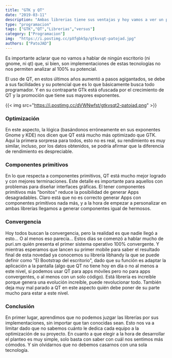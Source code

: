```yaml
---
title: "GTK y QT"
date: "2019-03-11"
description: "Ambas librerias tiene sus ventajas y hoy vamos a ver un poco mas afondo mas informacion sobre ambas"
type: "programacion"
tags: ["GTK","QT","Librerias","versus"]
category: ["Programacion"]
img:  "https://i.postimg.cc/pXfgbk5p/gtkvsqt-patojad.jpg"
authors: ["PatoJAD"]
---
```


Es importante aclarar que no vamos a hablar de ningún escritorio (ni gnome, ni qt) que, si bien, son implementaciones de estas tecnologías no nos permiten analizar al 100% su potencial.

El uso de QT, en estos últimos años aumentó a pasos agigantados, se debe a sus facilidades y su potencial que es lo que básicamente busca todo programador. Y en su contraparte  GTk está ofuscada por el crecimiento de QT y la promoción que tiene sus mayores exponentes.

{{< img src="https://i.postimg.cc/dVWNwfst/gtkvsqt2-patojad.png" >}}

### Optimización

En este aspecto, la lógica (basándonos erróneamente en sus exponentes Gnome y KDE) nos dicen que QT está mucho más optimizado que GTK. Aquí la primera sorpresa para todos, esto no es real, su rendimiento es muy similar, incluso, por los datos obtenidos, se podría afirmar que la diferencia de rendimiento es despreciable.


### Componentes primitivos

En lo que respecta a componentes primitivos, QT está mucho mejor logrado y con mejores terminaciones. Este detalle es importante para aquellos con problemas para diseñar interfaces gráficas. El tener componentes primitivos más "bonitos" reduce la posibilidad de generar Apps desagradables.
Claro está que no es correcto generar Apps con componentes primitivos nada más, y a la hora de empezar a personalizar en ambas librerías llegamos a generar componentes igual de hermosos.


### Convergencia

Hoy todos buscan la convergencia, pero la realidad es que nadie llegó a esto... O al menos eso parecía...
Estos días se comenzó a hablar mucho de puri.sm quién presenta el primer sistema operativo 100% convergente. Y mientras esperamos que lancen su primer mobile para saber el resultado final de esta novedad ya conocemos su librería libhandy la que se puede definir como "El Bootstrap del escritorio", dado que su función es adaptar la aplicación a la pantalla (algo que QT no tiene hoy en día o no al menos a este nivel, si podemos usar QT para apps móviles pero no para apps convergentes, o al menos con un solo código).
Está librería es increíble porque genera una evolución increíble, puede revolucionar todo. También deja muy mal parado a QT en este aspecto quién debe poner de su parte mucho para estar a este nivel.

### Conclusión

En primer lugar, aprendimos que no podemos juzgar las librerías por sus implementaciones, sin importar que tan conocidas sean. Esto nos va a limitar dado que no sabemos cuánto le dedica cada equipo a la optimización de su proyecto.
En cuanto a que elegir a la hora de desarrollar el planteo es muy simple, solo basta con saber con cuál nos sentimos más cómodos. Y sin olvidarnos que no debemos casarnos con una sola tecnología.
